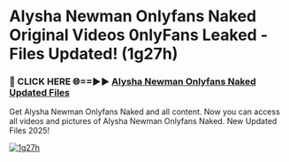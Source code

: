 # Alysha Newman Onlyfans Naked Original Videos 0nlyFans Leaked - Files Updated! (1g27h)

<h3>🔴 CLICK HERE 🌐==►► <a href="https://tinyurl.com/2wckxsce" rel="nofollow">Alysha Newman Onlyfans Naked Updated Files</a></h3>

Get Alysha Newman Onlyfans Naked and all content. Now you can access all videos and pictures of Alysha Newman Onlyfans Naked. New Updated Files 2025!

[![1g27h](https://i.imgur.com/AFduVYN.gif)](https://tinyurl.com/2wckxsce)
